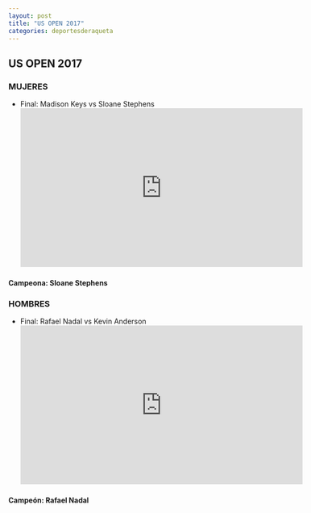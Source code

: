 ```yaml
---
layout: post
title: "US OPEN 2017"
categories: deportesderaqueta
---
```


## US OPEN 2017

### MUJERES

- Final: Madison Keys vs Sloane Stephens <iframe width="560" height="315" src="https://www.youtube.com/embed/qRhbIgMY11o" frameborder="0" allow="accelerometer; autoplay; encrypted-media; gyroscope; picture-in-picture" allowfullscreen></iframe>

#### Campeona: Sloane Stephens

### HOMBRES

- Final: Rafael Nadal vs Kevin Anderson <iframe width="560" height="315" src="https://www.youtube.com/embed/k9Tb6Q2WJKQ" frameborder="0" allow="accelerometer; autoplay; encrypted-media; gyroscope; picture-in-picture" allowfullscreen></iframe>

#### Campeón: Rafael Nadal
